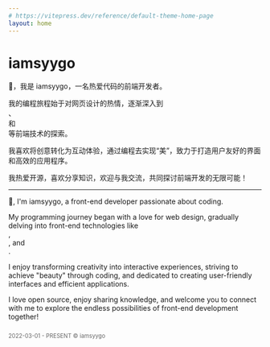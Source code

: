 ```yaml
---
# https://vitepress.dev/reference/default-theme-home-page
layout: home
---
```


<h1 data-animate data-start="0ms" mt-2em>iamsyygo</h1>

<p  data-animate data-start="40ms">👋，我是 iamsyygo，一名热爱代码的前端开发者。</p>
    <div data-animate data-start="80ms">我的编程旅程始于对网页设计的热情，逐渐深入到
    <div class="i-logos:javascript app-icon"></div>、<div class="i-logos:vue app-icon"></div> 和
    <div class="i-logos:nodejs-icon-alt app-icon"></div> 等前端技术的探索。
</div>
<p  data-animate data-start="120ms">我喜欢将创意转化为互动体验，通过编程去实现“美”，致力于打造用户友好的界面和高效的应用程序。</p>
<p  data-animate data-start="160ms">我热爱开源，喜欢分享知识，欢迎与我交流，共同探讨前端开发的无限可能！</p>

<hr >

<p  data-animate data-start="200ms">👋, I'm iamsyygo, a front-end developer passionate about coding.</p>
<div data-animate data-start="240ms">
    My programming journey began with a love for web design, gradually delving into front-end technologies like 
    <div class="i-logos:javascript app-icon"></div>, 
    <div class="i-logos:vue app-icon"></div>, and 
    <div class="i-logos:nodejs-icon-alt app-icon"></div>.
</div>
<p  data-animate data-start="280ms">I enjoy transforming creativity into interactive experiences, striving to achieve "beauty" through coding, and dedicated to creating user-friendly interfaces and efficient applications.</p>
<p  data-animate data-start="320ms">I love open source, enjoy sharing knowledge, and welcome you to connect with me to explore the endless possibilities of front-end development together!</p>

<p data-animate data-start="360ms" style="font-size: 0.8em; color: #666; margin-top: 2em;">2022-03-01 - PRESENT © iamsyygo</p>

<!-- 隐藏图标 -->
<div class="i-fluent-emoji:house hidden text-20px v-middle"></div>
<div class="i-fluent-emoji:green-book hidden text-20px v-middle"></div>
<div class="i-fluent-emoji:abacus hidden text-20px v-middle"></div>
